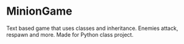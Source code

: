 # MinionGame
Text based game that uses classes and inheritance. Enemies attack, respawn and more. Made for Python class project. 
